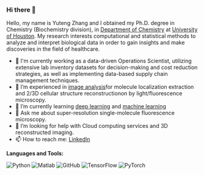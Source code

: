 ### Hi there 👋

<!--
**Yuteng0927/Yuteng0927** is a ✨ _special_ ✨ repository because its `README.md` (this file) appears on your GitHub profile.

- 🔭 I’m currently working on ...
- 🌱 I’m currently learning ...
- 👯 I’m looking to collaborate on ...
- 🤔 I’m looking for help with ...
- 💬 Ask me about ...
- 📫 How to reach me: ...
- 😄 Pronouns: ...
- ⚡ Fun fact: ...
- 🤔 I’m looking for help with Statistics
- 👯 I’m looking to collaborate on ...
-->

Hello, my name is Yuteng Zhang and I obtained my Ph.D. degree in Chemistry (Biochemistry division), in [Department of Chemistry](https://uh.edu/nsm/chemistry/) at [University of Houston](https://www.uh.edu/). My research interests computational and statistical methods to analyze and interpret biological data in order to gain insights and make discoveries in the field of healthcare.


- 🔭 I'm currently working as a data-driven Operations Scientist, utilizing extensive lab inventory datasets for decision-making and cost reduction strategies, as well as implementing data-based supply chain management techniques.
- 👯 I’m experienced in [image analysis](https://scholar.google.com/citations?user=1HtyOXYAAAAJ&hl=en)for molecule localization extraction and 2/3D cellular structure reconstructionon by light/fluorescence microscopy.
- 🌱 I’m currently learning [deep learning](https://github.com/Yuteng0927/Deep-Learning-Project) and [machine learning](https://github.com/Yuteng0927/Machine-Learning-Project)
- 💬 Ask me about super-resolution single-molecule fluorescence microscopy.
- 🤔 I’m looking for help with Cloud computing services and 3D reconstructed imaging.
- 📫 How to reach me: [LinkedIn](https://www.linkedin.com/in/yuteng-zhang-138071221/)

**Languages and Tools:** 

![Python](https://img.shields.io/badge/-Python-000?&logo=Python)
![Matlab](https://img.shields.io/badge/-Matlab-000?&logo=Matlab)
![GitHub](https://img.shields.io/badge/-GitHub-000?&logo=GitHub)
![TensorFlow](https://img.shields.io/badge/-TensorFlow-000?&logo=TensorFlow)
![PyTorch](https://img.shields.io/badge/-PyTorch-000?&logo=PyTorch)
